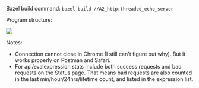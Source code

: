 Bazel build command:
`bazel build //A2_http:threaded_echo_server  `

Program structure:

![](https://github.ccs.neu.edu/ptmphuong/cs5700_assignment/blob/main/A2_http/program_structure.png)


Notes:
* Connection cannot close in Chrome (I still can't figure out why). But it works properly on Postman and Safari.
* For api/evalexpression stats include both success requests and bad requests on the Status page. That means bad requests are also counted in the last min/hour/24hrs/lifetime count, and listed in the expression list.
